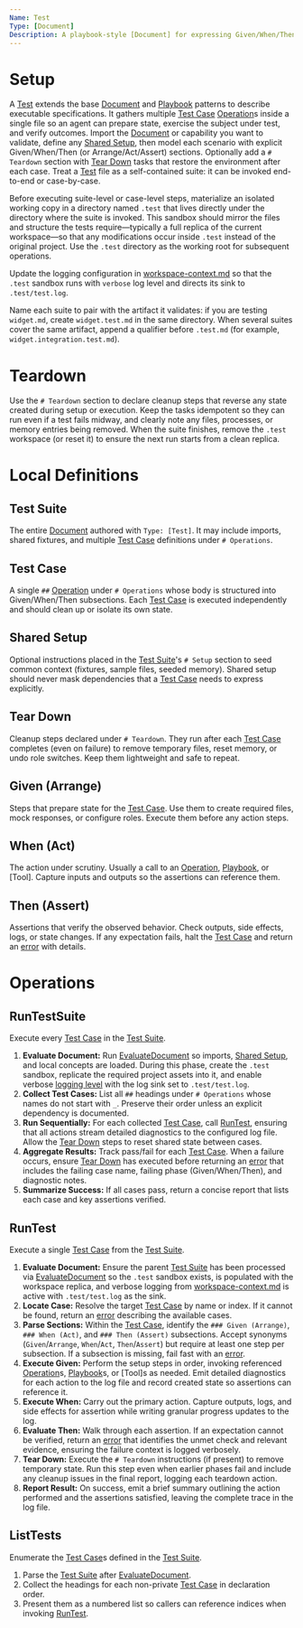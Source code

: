 ```yaml
---
Name: Test
Type: [Document]
Description: A playbook-style [Document] for expressing Given/When/Then test cases that validate Busy concepts, prompts, tools, and workflows.
---
```

[Concept]:./concept.md
[Document]:./document.md
[Operation]:./operation.md
[Playbook]:./playbook.md
[Test]:./test.md
[Test Suite]:./test.md#test-suite
[Test Case]:./test.md#test-case
[Shared Setup]:./test.md#shared-setup
[Tear Down]:./test.md#tear-down
[Given]:./test.md#given-arrange
[When]:./test.md#when-act
[Then]:./test.md#then-assert
[Arrange]:./test.md#given-arrange
[Act]:./test.md#when-act
[Assert]:./test.md#then-assert
[RunTestSuite]:./test.md#runtestsuite
[RunTest]:./test.md#runtest
[ListTests]:./test.md#listtests

# Setup
A [Test] extends the base [Document] and [Playbook] patterns to describe executable specifications. It gathers multiple [Test Case] [Operation]s inside a single file so an agent can prepare state, exercise the subject under test, and verify outcomes. Import the [Document] or capability you want to validate, define any [Shared Setup], then model each scenario with explicit Given/When/Then (or Arrange/Act/Assert) sections. Optionally add a `# Teardown` section with [Tear Down] tasks that restore the environment after each case. Treat a [Test] file as a self-contained suite: it can be invoked end-to-end or case-by-case.

Before executing suite-level or case-level steps, materialize an isolated working copy in a directory named `.test` that lives directly under the directory where the suite is invoked. This sandbox should mirror the files and structure the tests require—typically a full replica of the current workspace—so that any modifications occur inside `.test` instead of the original project. Use the `.test` directory as the working root for subsequent operations.

Update the logging configuration in [workspace-context.md](./workspace-context.md) so that the `.test` sandbox runs with `verbose` log level and directs its sink to `.test/test.log`.

Name each suite to pair with the artifact it validates: if you are testing `widget.md`, create `widget.test.md` in the same directory. When several suites cover the same artifact, append a qualifier before `.test.md` (for example, `widget.integration.test.md`).

# Teardown
Use the `# Teardown` section to declare cleanup steps that reverse any state created during setup or execution. Keep the tasks idempotent so they can run even if a test fails midway, and clearly note any files, processes, or memory entries being removed. When the suite finishes, remove the `.test` workspace (or reset it) to ensure the next run starts from a clean replica.

# Local Definitions
## Test Suite
The entire [Document] authored with `Type: [Test]`. It may include imports, shared fixtures, and multiple [Test Case] definitions under `# Operations`.

## Test Case
A single `##` [Operation] under `# Operations` whose body is structured into Given/When/Then subsections. Each [Test Case] is executed independently and should clean up or isolate its own state.

## Shared Setup
Optional instructions placed in the [Test Suite]'s `# Setup` section to seed common context (fixtures, sample files, seeded memory). Shared setup should never mask dependencies that a [Test Case] needs to express explicitly.

## Tear Down
Cleanup steps declared under `# Teardown`. They run after each [Test Case] completes (even on failure) to remove temporary files, reset memory, or undo role switches. Keep them lightweight and safe to repeat.

## Given (Arrange)
Steps that prepare state for the [Test Case]. Use them to create required files, mock responses, or configure roles. Execute them before any action steps.

## When (Act)
The action under scrutiny. Usually a call to an [Operation], [Playbook], or [Tool]. Capture inputs and outputs so the assertions can reference them.

## Then (Assert)
Assertions that verify the observed behavior. Check outputs, side effects, logs, or state changes. If any expectation fails, halt the [Test Case] and return an [error](./operation.md#error) with details.

# Operations

## RunTestSuite
Execute every [Test Case] in the [Test Suite].
1. **Evaluate Document:** Run [EvaluateDocument](./document.md#evaluatedocument) so imports, [Shared Setup], and local concepts are loaded. During this phase, create the `.test` sandbox, replicate the required project assets into it, and enable verbose [logging level](./workspace-context.md/#log-level) with the log sink set to `.test/test.log`.
2. **Collect Test Cases:** List all `##` headings under `# Operations` whose names do not start with `_`. Preserve their order unless an explicit dependency is documented.
3. **Run Sequentially:** For each collected [Test Case], call [RunTest](./test.md#runtest), ensuring that all actions stream detailed diagnostics to the configured log file. Allow the [Tear Down] steps to reset shared state between cases.
4. **Aggregate Results:** Track pass/fail for each [Test Case]. When a failure occurs, ensure [Tear Down] has executed before returning an [error](./operation.md#error) that includes the failing case name, failing phase (Given/When/Then), and diagnostic notes.
5. **Summarize Success:** If all cases pass, return a concise report that lists each case and key assertions verified.

## RunTest
Execute a single [Test Case] from the [Test Suite].
1. **Evaluate Document:** Ensure the parent [Test Suite] has been processed via [EvaluateDocument](./document.md#evaluatedocument) so the `.test` sandbox exists, is populated with the workspace replica, and verbose logging from [workspace-context.md](./workspace-context.md) is active with `.test/test.log` as the sink.
2. **Locate Case:** Resolve the target [Test Case] by name or index. If it cannot be found, return an [error](./operation.md#error) describing the available cases.
3. **Parse Sections:** Within the [Test Case], identify the `### Given (Arrange)`, `### When (Act)`, and `### Then (Assert)` subsections. Accept synonyms (`Given`/`Arrange`, `When`/`Act`, `Then`/`Assert`) but require at least one step per subsection. If a subsection is missing, fail fast with an [error](./operation.md#error).
4. **Execute Given:** Perform the setup steps in order, invoking referenced [Operation]s, [Playbook]s, or [Tool]s as needed. Emit detailed diagnostics for each action to the log file and record created state so assertions can reference it.
5. **Execute When:** Carry out the primary action. Capture outputs, logs, and side effects for assertion while writing granular progress updates to the log.
6. **Evaluate Then:** Walk through each assertion. If an expectation cannot be verified, return an [error](./operation.md#error) that identifies the unmet check and relevant evidence, ensuring the failure context is logged verbosely.
7. **Tear Down:** Execute the `# Teardown` instructions (if present) to remove temporary state. Run this step even when earlier phases fail and include any cleanup issues in the final report, logging each teardown action.
8. **Report Result:** On success, emit a brief summary outlining the action performed and the assertions satisfied, leaving the complete trace in the log file.

## ListTests
Enumerate the [Test Case]s defined in the [Test Suite].
1. Parse the [Test Suite] after [EvaluateDocument](./document.md#evaluatedocument).
2. Collect the headings for each non-private [Test Case] in declaration order.
3. Present them as a numbered list so callers can reference indices when invoking [RunTest].
